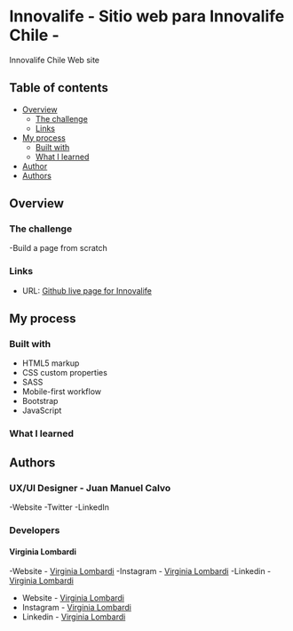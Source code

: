 # Innovalife - Sitio web para Innovalife Chile - 
Innovalife Chile Web site 
## Table of contents
- [Overview](#overview)
  - [The challenge](#the-challenge)
  - [Links](#links)
- [My process](#my-process)
  - [Built with](#built-with)
  - [What I learned](#what-i-learned)
- [Author](#author)
- [Authors](#authors)

## Overview

### The challenge
-Build a page from scratch
### Links
- URL: [Github live page for Innovalife](https://github.com/JoacoCW/Innovalife)
## My process
### Built with
- HTML5 markup
- CSS custom properties
- SASS
- Mobile-first workflow
- Bootstrap
- JavaScript
### What I learned
## Authors
### UX/UI Designer - Juan Manuel Calvo
-Website
-Twitter
-LinkedIn
### Developers

#### Virginia Lombardi

-Website - [Virginia Lombardi](https://github.com/LVLVirginiaLombardi?tab=repositories)
-Instagram - [Virginia Lombardi](https://www.instagram.com/liliths_aart/)
-Linkedin - [Virginia Lombardi](https://www.linkedin.com/in/lilian-virginia-lombardi-l%C3%B3pez-b7bba5129/)
- Website - [Virginia Lombardi](https://github.com/LVLVirginiaLombardi?tab=repositories)
- Instagram - [Virginia Lombardi](https://www.instagram.com/liliths_aart/)
- Linkedin - [Virginia Lombardi](https://www.linkedin.com/in/lilian-virginia-lombardi-l%C3%B3pez-b7bba5129/)

